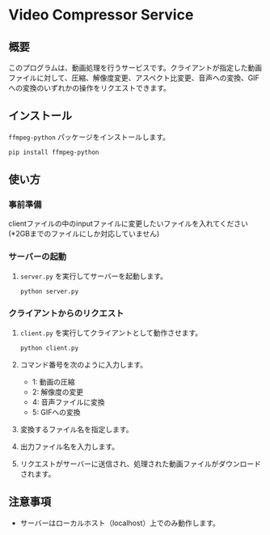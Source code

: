 # Video Compressor Service
## 概要

このプログラムは、動画処理を行うサービスです。クライアントが指定した動画ファイルに対して、圧縮、解像度変更、アスペクト比変更、音声への変換、GIFへの変換のいずれかの操作をリクエストできます。

## インストール


`ffmpeg-python` パッケージをインストールします。

   ```bash
   pip install ffmpeg-python
   ```

## 使い方

### 事前準備
clientファイルの中のinputファイルに変更したいファイルを入れてください
(*2GBまでのファイルにしか対応していません)


### サーバーの起動

1. `server.py` を実行してサーバーを起動します。

   ```bash
   python server.py
   ```

### クライアントからのリクエスト

1. `client.py` を実行してクライアントとして動作させます。

   ```bash
   python client.py
   ```

2. コマンド番号を次のように入力します。
   - 1: 動画の圧縮
   - 2: 解像度の変更
   - 4: 音声ファイルに変換
   - 5: GIFへの変換
3. 変換するファイル名を指定します。
4. 出力ファイル名を入力します。
5. リクエストがサーバーに送信され、処理された動画ファイルがダウンロードされます。

## 注意事項

- サーバーはローカルホスト（localhost）上でのみ動作します。
